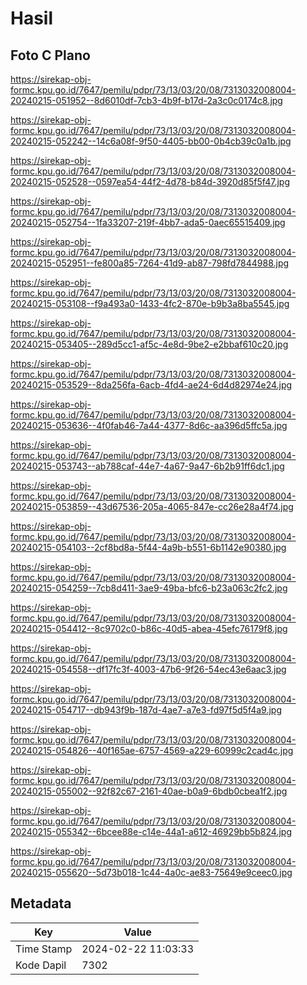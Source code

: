 # Hasil

## Foto C Plano

https://sirekap-obj-formc.kpu.go.id/7647/pemilu/pdpr/73/13/03/20/08/7313032008004-20240215-051952--8d6010df-7cb3-4b9f-b17d-2a3c0c0174c8.jpg

https://sirekap-obj-formc.kpu.go.id/7647/pemilu/pdpr/73/13/03/20/08/7313032008004-20240215-052242--14c6a08f-9f50-4405-bb00-0b4cb39c0a1b.jpg

https://sirekap-obj-formc.kpu.go.id/7647/pemilu/pdpr/73/13/03/20/08/7313032008004-20240215-052528--0597ea54-44f2-4d78-b84d-3920d85f5f47.jpg

https://sirekap-obj-formc.kpu.go.id/7647/pemilu/pdpr/73/13/03/20/08/7313032008004-20240215-052754--1fa33207-219f-4bb7-ada5-0aec65515409.jpg

https://sirekap-obj-formc.kpu.go.id/7647/pemilu/pdpr/73/13/03/20/08/7313032008004-20240215-052951--fe800a85-7264-41d9-ab87-798fd7844988.jpg

https://sirekap-obj-formc.kpu.go.id/7647/pemilu/pdpr/73/13/03/20/08/7313032008004-20240215-053108--f9a493a0-1433-4fc2-870e-b9b3a8ba5545.jpg

https://sirekap-obj-formc.kpu.go.id/7647/pemilu/pdpr/73/13/03/20/08/7313032008004-20240215-053405--289d5cc1-af5c-4e8d-9be2-e2bbaf610c20.jpg

https://sirekap-obj-formc.kpu.go.id/7647/pemilu/pdpr/73/13/03/20/08/7313032008004-20240215-053529--8da256fa-6acb-4fd4-ae24-6d4d82974e24.jpg

https://sirekap-obj-formc.kpu.go.id/7647/pemilu/pdpr/73/13/03/20/08/7313032008004-20240215-053636--4f0fab46-7a44-4377-8d6c-aa396d5ffc5a.jpg

https://sirekap-obj-formc.kpu.go.id/7647/pemilu/pdpr/73/13/03/20/08/7313032008004-20240215-053743--ab788caf-44e7-4a67-9a47-6b2b91ff6dc1.jpg

https://sirekap-obj-formc.kpu.go.id/7647/pemilu/pdpr/73/13/03/20/08/7313032008004-20240215-053859--43d67536-205a-4065-847e-cc26e28a4f74.jpg

https://sirekap-obj-formc.kpu.go.id/7647/pemilu/pdpr/73/13/03/20/08/7313032008004-20240215-054103--2cf8bd8a-5f44-4a9b-b551-6b1142e90380.jpg

https://sirekap-obj-formc.kpu.go.id/7647/pemilu/pdpr/73/13/03/20/08/7313032008004-20240215-054259--7cb8d411-3ae9-49ba-bfc6-b23a063c2fc2.jpg

https://sirekap-obj-formc.kpu.go.id/7647/pemilu/pdpr/73/13/03/20/08/7313032008004-20240215-054412--8c9702c0-b86c-40d5-abea-45efc76179f8.jpg

https://sirekap-obj-formc.kpu.go.id/7647/pemilu/pdpr/73/13/03/20/08/7313032008004-20240215-054558--df17fc3f-4003-47b6-9f26-54ec43e6aac3.jpg

https://sirekap-obj-formc.kpu.go.id/7647/pemilu/pdpr/73/13/03/20/08/7313032008004-20240215-054717--db943f9b-187d-4ae7-a7e3-fd97f5d5f4a9.jpg

https://sirekap-obj-formc.kpu.go.id/7647/pemilu/pdpr/73/13/03/20/08/7313032008004-20240215-054826--40f165ae-6757-4569-a229-60999c2cad4c.jpg

https://sirekap-obj-formc.kpu.go.id/7647/pemilu/pdpr/73/13/03/20/08/7313032008004-20240215-055002--92f82c67-2161-40ae-b0a9-6bdb0cbea1f2.jpg

https://sirekap-obj-formc.kpu.go.id/7647/pemilu/pdpr/73/13/03/20/08/7313032008004-20240215-055342--6bcee88e-c14e-44a1-a612-46929bb5b824.jpg

https://sirekap-obj-formc.kpu.go.id/7647/pemilu/pdpr/73/13/03/20/08/7313032008004-20240215-055620--5d73b018-1c44-4a0c-ae83-75649e9ceec0.jpg


## Metadata

| Key        | Value               |
| ---------- | ------------------- |
| Time Stamp | 2024-02-22 11:03:33 |
| Kode Dapil | 7302                |




